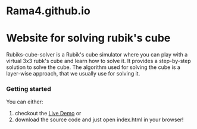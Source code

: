 # Rama4.github.io
Website for solving rubik's cube
==============================================================================

Rubiks-cube-solver is a Rubik's cube simulator where you can play with a virtual 3x3 rubk's cube and learn how to solve it.
It provides a step-by-step solution to solve the cube. The algorithm used for solving the cube is a layer-wise approach, that we usually use for solving it.

### Getting started
You can either:
1. checkout the [Live Demo](https://rama-rubik.herokuapp.com/index.html) or
2. download the source code and just open index.html in your browser!
